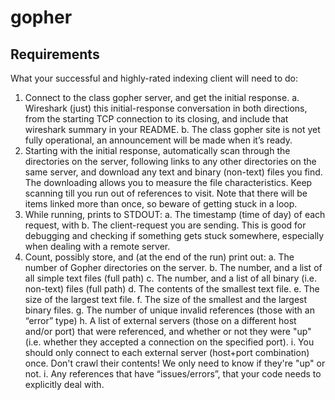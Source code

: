 # gopher

## Requirements
What your successful and highly-rated indexing client will need to do:
1. Connect to the class gopher server, and get the initial response.
a. Wireshark (just) this initial-response conversation in both directions, from the starting TCP
connection to its closing, and include that wireshark summary in your README.
b. The class gopher site is not yet fully operational, an announcement will be made when it’s ready.
2. Starting with the initial response, automatically scan through the directories on the server, following links
to any other directories on the same server, and download any text and binary (non-text) files you find.
The downloading allows you to measure the file characteristics. Keep scanning till you run out of
references to visit. Note that there will be items linked more than once, so beware of getting stuck in a
loop.
3. While running, prints to STDOUT:
a. The timestamp (time of day) of each request, with
b. The client-request you are sending. This is good for debugging and checking if something gets
stuck somewhere, especially when dealing with a remote server.
4. Count, possibly store, and (at the end of the run) print out:
a. The number of Gopher directories on the server.
b. The number, and a list of all simple text files (full path)
c. The number, and a list of all binary (i.e. non-text) files (full path)
d. The contents of the smallest text file.
e. The size of the largest text file.
f. The size of the smallest and the largest binary files.
g. The number of unique invalid references (those with an “error” type)
h. A list of external servers (those on a different host and/or port) that were referenced, and
whether or not they were "up" (i.e. whether they accepted a connection on the specified port).
i. You should only connect to each external server (host+port combination) once. Don't
crawl their contents! We only need to know if they're "up" or not.
i. Any references that have “issues/errors”, that your code needs to explicitly deal with.
